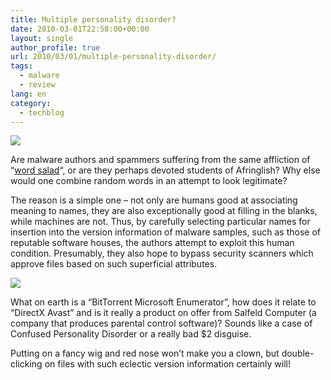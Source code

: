 ```yaml
---
title: Multiple personality disorder?
date: 2010-03-01T22:58:00+00:00
layout: single
author_profile: true
url: 2010/03/01/multiple-personality-disorder/
tags:
  - malware
  - review
lang: en
category: 
  - techblog
---
```

[![](http://3.bp.blogspot.com/_vaUVXcmC3OI/S4w-xFUgPeI/AAAAAAAABDU/8BKULHF35WE/s640/nose-moustache-glasses2.png)](http://3.bp.blogspot.com/_vaUVXcmC3OI/S4w-xFUgPeI/AAAAAAAABDU/8BKULHF35WE/s1600-h/nose-moustache-glasses2.png)

Are malware authors and spammers suffering from the same affliction of “[word salad](http://dictionary.reference.com/browse/word%20salad "Word Salad - Definition")“, or are they perhaps devoted students of Afringlish? Why else would one combine random words in an attempt to look legitimate?

The reason is a simple one – not only are humans good at associating meaning to names, they are also exceptionally good at filling in the blanks, while machines are not. Thus, by carefully selecting particular names for insertion into the version information of malware samples, such as those of reputable software houses, the authors attempt to exploit this human condition. Presumably, they also hope to bypass security scanners which approve files based on such superficial attributes.

[![](http://2.bp.blogspot.com/_vaUVXcmC3OI/S4w-zKGXiSI/AAAAAAAABDc/VMzYMyFGuE0/s640/res31.png)](http://2.bp.blogspot.com/_vaUVXcmC3OI/S4w-zKGXiSI/AAAAAAAABDc/VMzYMyFGuE0/s1600-h/res31.png)

What on earth is a “BitTorrent Microsoft Enumerator”, how does it relate to “DirectX Avast” and is it really a product on offer from Salfeld Computer (a company that produces parental control software)? Sounds like a case of Confused Personality Disorder or a really bad $2 disguise.

Putting on a fancy wig and red nose won’t make you a clown, but double-clicking on files with such eclectic version information certainly will!